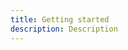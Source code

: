 ```yaml
---
title: Getting started
description: Description
---
```


<inline-fragment platform="js" src="~/lib/interactions/fragments/js/getting-started.md"></inline-fragment>